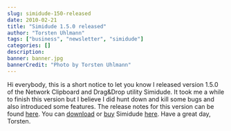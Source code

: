 ```yaml
---
slug: simidude-150-released
date: 2010-02-21
title: "Simidude 1.5.0 released"
author: "Torsten Uhlmann"
tags: ["business", "newsletter", "simidude"]
categories: []
description:
banner: banner.jpg
bannerCredit: "Photo by Torsten Uhlmann"
---
```


Hi everybody, this is a short notice to let you know I released version 1.5.0 of the Network Clipboard and Drag&Drop utility Simidude. It took me a while to finish this version but I believe I did hunt down and kill some bugs and also introduced some features. The release notes for this version can be found [here](http://www.agynamix.de/blog/simidude-150-release-notes/). You can [download](http://www.agynamix.de/products/simidude/download/) or [buy](http://www.agynamix.de/products/simidude/order/) Simidude [here](http://www.agynamix.de/products/simidude/). Have a great day, Torsten.
